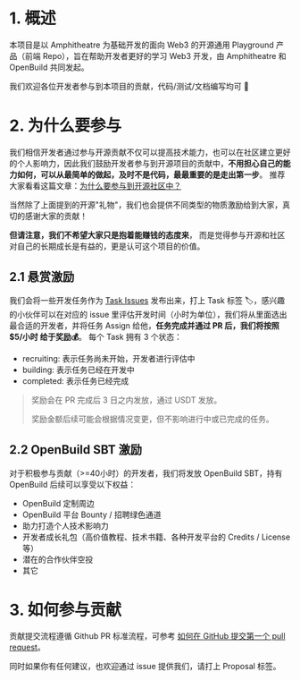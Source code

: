 # 1. 概述
本项目是以 Amphitheatre 为基础开发的面向 Web3 的开源通用 Playground 产品（前端 Repo），旨在帮助开发者更好的学习 Web3 开发，由
Amphitheatre 和 OpenBuild 共同发起。

我们欢迎各位开发者参与到本项目的贡献，代码/测试/文档编写均可 👏

# 2. 为什么要参与
我们相信开发者通过参与开源贡献不仅可以提高技术能力，也可以在社区建立更好的个人影响力，因此我们鼓励开发者参与到开源项目的贡献中，**不用担心自己的能
力如何，可以从最简单的做起，及时不是代码，最最重要的是走出第一步**。
推荐大家看看这篇文章：[为什么要参与到开源社区中？](https://shardingsphere.apache.org/blog/cn/material/open_source_community/)

当然除了上面提到的开源"礼物"，我们也会提供不同类型的物质激励给到大家，真切的感谢大家的贡献！

**但请注意，我们不希望大家只是抱着能赚钱的态度来**，
而是觉得参与开源和社区对自己的长期成长是有益的，更是认可这个项目的价值。

## 2.1 悬赏激励
我们会将一些开发任务作为 [Task Issues](https://github.com/amphitheatre-app/playground/issues?q=is%3Aopen+is%3Aissue+label%3ATask) 发布出来，打上 Task 标签 🏷️，感兴趣的小伙伴可以在对应的 issue
里评估开发时间（小时为单位），我们将从里面选出最合适的开发者，并将任务 Assign 给他，**任务完成并通过 PR 后，我们将按照 $5/小时 给于奖励💰**。
每个 Task 拥有 3 个状态：

- recruiting: 表示任务尚未开始，开发者进行评估中
- building: 表示任务已经在开发中
- completed: 表示任务已经完成

> 奖励会在 PR 完成后 3 日之内发放，通过 USDT 发放。
> 
> 奖励金额后续可能会根据情况变更，但不影响进行中或已完成的任务。


## 2.2 OpenBuild SBT 激励

对于积极参与贡献（>=40小时）的开发者，我们将发放 OpenBuild SBT，持有 OpenBuild 后续可以享受以下权益：

- OpenBuild 定制周边
- OpenBuild 平台 Bounty / 招聘绿色通道
- 助力打造个人技术影响力
- 开发者成长礼包（高价值教程、技术书籍、各种开发平台的 Credits / License等）
- 潜在的合作伙伴空投
- 其它


# 3. 如何参与贡献
贡献提交流程遵循 Github PR 标准流程，可参考 [如何在 GitHub 提交第一个 pull request](https://www.freecodecamp.org/chinese/news/how-to-make-your-first-pull-request-on-github)。

同时如果你有任何建议，也欢迎通过 issue 提供我们，请打上 Proposal 标签。
